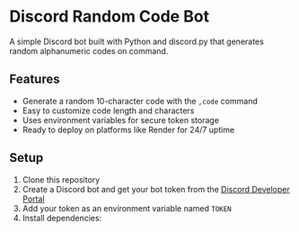# Discord Random Code Bot

A simple Discord bot built with Python and discord.py that generates random alphanumeric codes on command.

## Features

- Generate a random 10-character code with the `,code` command
- Easy to customize code length and characters
- Uses environment variables for secure token storage
- Ready to deploy on platforms like Render for 24/7 uptime

## Setup

1. Clone this repository
2. Create a Discord bot and get your bot token from the [Discord Developer Portal](https://discord.com/developers/applications)
3. Add your token as an environment variable named `TOKEN`
4. Install dependencies:

